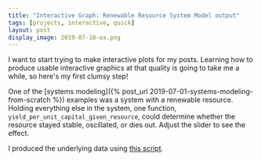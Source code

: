```yaml
---
title: "Interactive Graph: Renewable Resource System Model output"
tags: [projects, interactive, quick]
layout: post
display_image: 2019-07-10-ex.png
---
```


I want to start trying to make interactive plots for my posts.
Learning how to produce usable interactive graphics at that quality is going to take me a while, so here's my first clumsy step!


One of the [systems modeling]({% post_url 2019-07-01-systems-modeling-from-scratch %}) examples
was a system with a renewable resource. Holding everything else in the system, one function, `yield_per_unit_capital_given_resource`, could determine whether the resource stayed stable, oscillated, or dies out.
Adjust the slider to see the effect.


<div id="graph"></div>

<script src="/assets/js/d3.v5.min.js"></script>


I produced the underlying data using [this script](https://github.com/jessstringham/notebooks/blob/master/scripts/run_simulation_for_d3.py).


<style type="text/css">
.lineyield {
    fill: none;
    stroke: #eeaa00;
    stroke-width: 3;
    stroke-linejoin: round;
}

.lineres {
    fill: none;
    stroke: #336699;
    stroke-width: 3;
    stroke-linejoin: round;
}

.linecap {
    fill: none;
    stroke: #aacc99;
    stroke-width: 3;
    stroke-linejoin: round;
}

#param_selector {
  width: 300px;
  text-align: center;
}

</style>


<script>

// This code based (or erm, mostly copied) on https://bl.ocks.org/gordlea/27370d1eea8464b04538e6d8ced39e89
var margin = {top: 50, right: 50, bottom: 50, left: 50}
  , fullwidth = window.innerWidth - margin.left - margin.right // Use the window's width
  , fullheight = 400;

var width = fullwidth / 6;
var height = fullheight / 3;


function draw_graph(graph, identifier, title) {

    var xScale = d3.scaleLinear()
        .domain(graph.x_domain)
        .range([0, width]);

    var yScale = d3.scaleLinear()
        .domain(graph.y_domain)
        .range([height, 0]);

    var svg = d3.select("#graph").append("svg")
      .attr("width", width + margin.left + margin.right)
      .attr("height", height + margin.top + margin.bottom)
    .append("g")
      .attr("transform", "translate(" + margin.left + "," + margin.top + ")");

    // draw title
    svg.append("text")
      .attr("x", width / 2 )
      .attr("y", -10)
      .style("text-anchor", "middle")
      .style("font-family", 'helvetica')
      .style('font-size', '11pt')
      .text(title);

    // draw axes
    svg.append("g")
        .attr("class", "x axis")
        .attr("transform", "translate(0," + height + ")")
        .call(d3.axisBottom(xScale)); // Create an axis component with d3.axisBottom

    svg.append("g")
        .attr("class", "y axis")
        .call(d3.axisLeft(yScale)); // Create an axis component with d3.axisLeft

    function draw_line(measure) {
      var dataset = graph.ys_by_yield_parameter[measure]

      d3.select("." + identifier).remove();

      var line = d3.line()
          .x(function(d, i) { return xScale(graph.xs[i]); })
          .y(function(d) { return yScale(d); })

      svg.append("path")
          .datum(dataset)
          .attr("class", identifier)
          .attr("d", line);
    }

    return draw_line;
}


function make_all_graphs(data) {
  var draw_line_yield = draw_graph(
    data.yield_graph,
    'lineyield',
    'Yield per unit capital given resource'
  );
  var draw_line_res = draw_graph(
    data.yield_simulated_capital,
    'linecap',
    'Capital over time'
    );
  var draw_line_cap = draw_graph(
    data.yield_simulated_resource,
    'lineres',
    'Resource over time'
  );

  function draw_all(measure) {
    draw_line_res(measure);
    draw_line_cap(measure);
    draw_line_yield(measure);
  }

  var slider_bar = d3.select("#graph").insert("div", ":first-child")

  slider_bar.append('input')
    .attr('type', 'range')
    .attr('id', 'param_selector')
    .attr('name', 'yield_parameter')
    .attr('min', 0)
    .attr('max', data.yield_parameters.length - 1)
    .attr('value', 10)
    .on('click', function() { draw_all(data.yield_parameters[this.value]) });

  slider_bar.append('label')
    .attr('for', 'yield_parameter')
    .text('Technological efficiency');

  draw_all(0.4473684210526315);
}

var simulation_data = d3.json("/data/20190710_simulation.json");
simulation_data.then(function (data) {make_all_graphs(data)});

</script>

